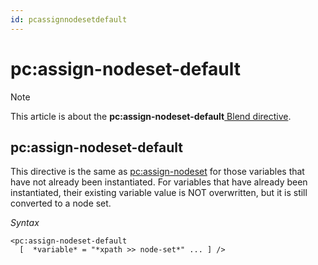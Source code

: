 ```yaml
---
id: pcassignnodesetdefault
---
```


# pc:assign-nodeset-default



> [!NOTE]
> This article is about the **pc:assign-nodeset-default**[ Blend directive](/docs/Repositories/Blend_directives).

## **pc:assign-nodeset-default**

This directive is the same as [pc:assign-nodeset](/docs/Repositories/Blend_directives/pcassignnodeset.md) for those variables that have not already been instantiated. For variables that have already been instantiated, their existing variable value is NOT overwritten, but it is still converted to a node set.

*Syntax*

```
<pc:assign-nodeset-default
  [  *variable* = "*xpath >> node-set*" ... ] />
```

 

 